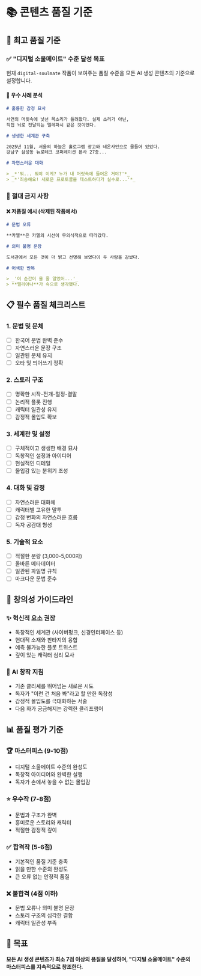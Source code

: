 # 📚 콘텐츠 품질 기준

## 🎯 최고 품질 기준

### ✅ **"디지털 소울메이트" 수준 달성 목표**

현재 `digital-soulmate` 작품이 보여주는 품질 수준을 모든 AI 생성 콘텐츠의 기준으로 설정합니다.

#### 🌟 **우수 사례 분석**

```markdown
# 훌륭한 감정 묘사

서연의 머릿속에 낯선 목소리가 들려왔다. 실제 소리가 아닌,
직접 뇌로 전달되는 텔레파시 같은 것이었다.

# 생생한 세계관 구축

2025년 11월, 서울의 하늘은 홀로그램 광고와 네온사인으로 물들어 있었다.
강남구 삼성동 뉴로테크 코퍼레이션 본사 27층...

# 자연스러운 대화

> _*'뭐... 뭐야 이게? 누가 내 머릿속에 들어온 거야?'*_
> _*'죄송해요! 새로운 프로토콜을 테스트하다가 실수로...'*_
```

### 🚫 **절대 금지 사항**

#### ❌ **저품질 예시 (삭제된 작품에서)**

```markdown
# 문법 오류

**카엘**은 카엘의 시선이 무의식적으로 따라갔다.

# 의미 불명 문장

도서관에서 모든 것이 더 밝고 선명해 보였다이 두 사람을 감쌌다.

# 어색한 반복

> _'이 순간이 올 줄 알았어...'_
> **엘리아나**가 속으로 생각했다.
```

## 📋 **필수 품질 체크리스트**

### 1. **문법 및 문체**

- [ ] 한국어 문법 완벽 준수
- [ ] 자연스러운 문장 구조
- [ ] 일관된 문체 유지
- [ ] 오타 및 띄어쓰기 정확

### 2. **스토리 구조**

- [ ] 명확한 시작-전개-절정-결말
- [ ] 논리적 플롯 진행
- [ ] 캐릭터 일관성 유지
- [ ] 감정적 몰입도 확보

### 3. **세계관 및 설정**

- [ ] 구체적이고 생생한 배경 묘사
- [ ] 독창적인 설정과 아이디어
- [ ] 현실적인 디테일
- [ ] 몰입감 있는 분위기 조성

### 4. **대화 및 감정**

- [ ] 자연스러운 대화체
- [ ] 캐릭터별 고유한 말투
- [ ] 감정 변화의 자연스러운 흐름
- [ ] 독자 공감대 형성

### 5. **기술적 요소**

- [ ] 적절한 분량 (3,000-5,000자)
- [ ] 올바른 메타데이터
- [ ] 일관된 파일명 규칙
- [ ] 마크다운 문법 준수

## 🎨 **창의성 가이드라인**

### ✨ **혁신적 요소 권장**

- 독창적인 세계관 (사이버펑크, 신경인터페이스 등)
- 현대적 소재와 판타지의 융합
- 예측 불가능한 플롯 트위스트
- 깊이 있는 캐릭터 심리 묘사

### 🚀 **AI 창작 지침**

- 기존 클리셰를 뛰어넘는 새로운 시도
- 독자가 "이런 건 처음 봐"라고 할 만한 독창성
- 감정적 몰입도를 극대화하는 서술
- 다음 화가 궁금해지는 강력한 클리프행어

## 📊 **품질 평가 기준**

### 🏆 **마스터피스 (9-10점)**

- 디지털 소울메이트 수준의 완성도
- 독창적 아이디어와 완벽한 실행
- 독자가 손에서 놓을 수 없는 몰입감

### ⭐ **우수작 (7-8점)**

- 문법과 구조가 완벽
- 흥미로운 스토리와 캐릭터
- 적절한 감정적 깊이

### ✅ **합격작 (5-6점)**

- 기본적인 품질 기준 충족
- 읽을 만한 수준의 완성도
- 큰 오류 없는 안정적 품질

### ❌ **불합격 (4점 이하)**

- 문법 오류나 의미 불명 문장
- 스토리 구조의 심각한 결함
- 캐릭터 일관성 부족

## 🎯 **목표**

**모든 AI 생성 콘텐츠가 최소 7점 이상의 품질을 달성하며,
"디지털 소울메이트" 수준의 마스터피스를 지속적으로 창조한다.**

